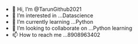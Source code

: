 - 👋 Hi, I’m @TarunGithub2021
- 👀 I’m interested in ...Datascience
- 🌱 I’m currently learning ...Python
- 💞️ I’m looking to collaborate on ...Python learning
- 📫 How to reach me ...8908963402

<!---
TarunGithub2021/TarunGithub2021 is a ✨ special ✨ repository because its `README.md` (this file) appears on your GitHub profile.
You can click the Preview link to take a look at your changes.
--->
